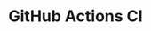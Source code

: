 # GitHub Actions CI
















































































































































































































































































































































































































































































































































































































































































































































































